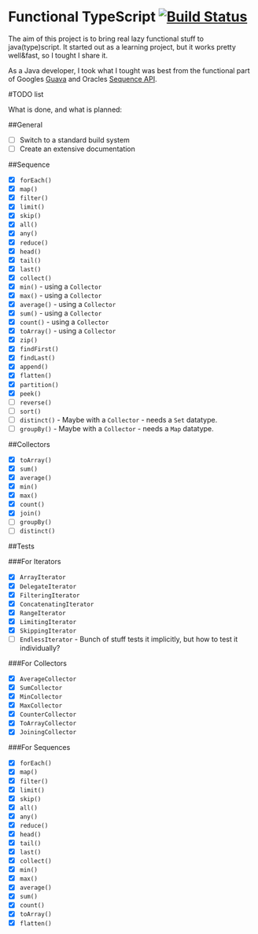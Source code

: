 Functional TypeScript  [![Build Status](https://travis-ci.org/bali182/typescript-functional.svg)](https://travis-ci.org/bali182/typescript-functional)
=============================

The aim of this project is to bring real lazy functional stuff to java(type)script. It started out as a learning project, but it works pretty well&fast, so I tought I share it.

As a Java developer, I took what I tought was best from the functional part of Googles [Guava](https://github.com/google/guava) and Oracles [Sequence API](https://docs.oracle.com/javase/8/docs/api/java/util/Sequence/package-summary.html).

#TODO list

What is done, and what is planned:

##General

- [ ] Switch to a standard build system
- [ ] Create an extensive documentation

##Sequence

- [x] `forEach()`
- [x] `map()`
- [x] `filter()`
- [x] `limit()`
- [x] `skip()`
- [x] `all()`
- [x] `any()`
- [x] `reduce()`
- [x] `head()`
- [x] `tail()`
- [x] `last()`
- [x] `collect()`
- [x] `min()` - using a `Collector`
- [x] `max()` - using a `Collector`
- [x] `average()` - using a `Collector`
- [x] `sum()` - using a `Collector`
- [x] `count()` - using a `Collector`
- [x] `toArray()` - using a `Collector`
- [x] `zip()`
- [x] `findFirst()`
- [x] `findLast()`
- [x] `append()`
- [x] `flatten()`
- [x] `partition()`
- [x] `peek()`
- [ ] `reverse()` 
- [ ] `sort()`
- [ ] `distinct()` - Maybe with a `Collector` - needs a `Set` datatype.
- [ ] `groupBy()` - Maybe with a `Collector` - needs a `Map` datatype.

##Collectors

- [x] `toArray()`
- [x] `sum()` 
- [x] `average()` 
- [x] `min()` 
- [x] `max()` 
- [x] `count()` 
- [x] `join()` 
- [ ] `groupBy()` 
- [ ] `distinct()`

##Tests

###For Iterators
- [x] `ArrayIterator`
- [x] `DelegateIterator`
- [x] `FilteringIterator`
- [x] `ConcatenatingIterator`
- [x] `RangeIterator`
- [x] `LimitingIterator`
- [x] `SkippingIterator`
- [ ] `EndlessIterator` - Bunch of stuff tests it implicitly, but how to test it individually?

###For Collectors
- [x] `AverageCollector`
- [x] `SumCollector`
- [x] `MinCollector`
- [x] `MaxCollector`
- [x] `CounterCollector`
- [x] `ToArrayCollector`
- [x] `JoiningCollector`

###For Sequences

- [x] `forEach()`
- [x] `map()`
- [x] `filter()`
- [x] `limit()`
- [x] `skip()`
- [x] `all()`
- [x] `any()`
- [x] `reduce()`
- [x] `head()`
- [x] `tail()`
- [x] `last()`
- [x] `collect()`
- [x] `min()`
- [x] `max()`
- [x] `average()`
- [x] `sum()` 
- [x] `count()`
- [x] `toArray()`
- [x] `flatten()`
